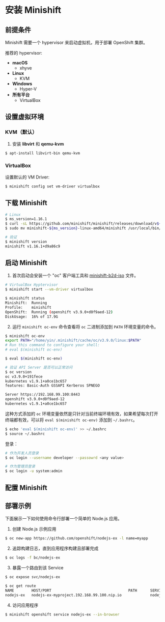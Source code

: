 # 安装 Minishift

## 前提条件

<!--
Minishift requires a hypervisor to start the virtual machine on which the OpenShift cluster is provisioned. Verify that the hypervisor of your choice is installed and enabled on your system before you set up Minishift. Once the hypervisor is up and running, additional setup is required for Minishift to work with that hypervisor.
-->

Minishift 需要一个 hypervisor 来启动虚拟机，用于部署 OpenShift 集群。

推荐的 hypervisor:

* **macOS**
  * xhyve
* **Linux**
  * KVM
* **Windows**
  * Hyper-V
* **所有平台**
  * VirtualBox

## 设置虚拟环境

### KVM（默认）

1. 安装 **libvirt** 和 **qemu-kvm**

```bash
$ apt-install libvirt-bin qemu-kvm
```

### VirtualBox

设置默认的 VM Driver:

```bash
$ minishift config set vm-driver virtualbox
```

## 下载 Minishift

```bash
# Linux
$ ms_version=1.16.1
$ curl -sL https://github.com/minishift/minishift/releases/download/v${ms_version}/minishift-${ms_version}-linux-amd64.tgz | tar -zxv
$ sudo mv minishift-${ms_version}-linux-amd64/minishift /usr/local/bin/

# 验证
$ minishift version
minishift v1.16.1+d9a86c9
```

## 启动 Minishift

1. 首次启动会安装一个 "oc" 客户端工具和 [minishift-b2d-iso](https://github.com/minishift/minishift-b2d-iso/releases) 文件。

```bash
# VirtualBox Hyptervisor
$ minishift start --vm-driver virtualbox

$ minishift status
Minishift:  Running
Profile:    minishift
OpenShift:  Running (openshift v3.9.0+d0f9aed-12)
DiskUsage:  16% of 17.9G
```

2. 运行 `minishift oc-env` 命令查看将 `oc` 二进制添加到 `PATH` 环境变量的命令。

```bash
$ minishift oc-env
export PATH="/home/yin/.minishift/cache/oc/v3.9.0/linux:$PATH"
# Run this command to configure your shell:
# eval $(minishift oc-env)

$ eval $(minishift oc-env)

# 验证 API Server 是否可以正常访问
$ oc version
oc v3.9.0+191fece
kubernetes v1.9.1+a0ce1bc657
features: Basic-Auth GSSAPI Kerberos SPNEGO

Server https://192.168.99.100:8443
openshift v3.9.0+d0f9aed-12
kubernetes v1.9.1+a0ce1bc657
```

这种方式添加的 `oc` 环境变量依然是只针对当前终端环境有效，如果希望每次打开终端都有效，可以将 `eval $(minishift oc-env)` 添加到 `~/.bashrc`。

```bash
$ echo 'eval $(minishift oc-env)' >> ~/.bashrc
$ source ~/.bashrc
```

登录：

```bash
# 作为开发人员登录
$ oc login --username developer --passowrd <any value>

# 作为管理员登录
$ oc login -u system:admin
```

## 配置 Minishift

## 部署示例

下面展示一下如何使用命令行部署一个简单的 Node.js 应用。

1. 创建 Node.js 示例应用

```bash
$ oc new-app https://github.com/openshift/nodejs-ex -l name=myapp
```

2. 追踪构建日志，直到应用程序构建且部署完成

```bash
$ oc logs -f bc/nodejs-ex
```

3. 暴露一个路由到该 Service

```bash
$ oc expose svc/nodejs-ex

$ oc get route
NAME        HOST/PORT                                   PATH      SERVICES    PORT       TERMINATION   WILDCARD
nodejs-ex   nodejs-ex-myproject.192.168.99.100.nip.io             nodejs-ex   8080-tcp                 None
```

4. 访问应用程序

```bash
$ minishift openshift service nodejs-ex --in-browser
```
